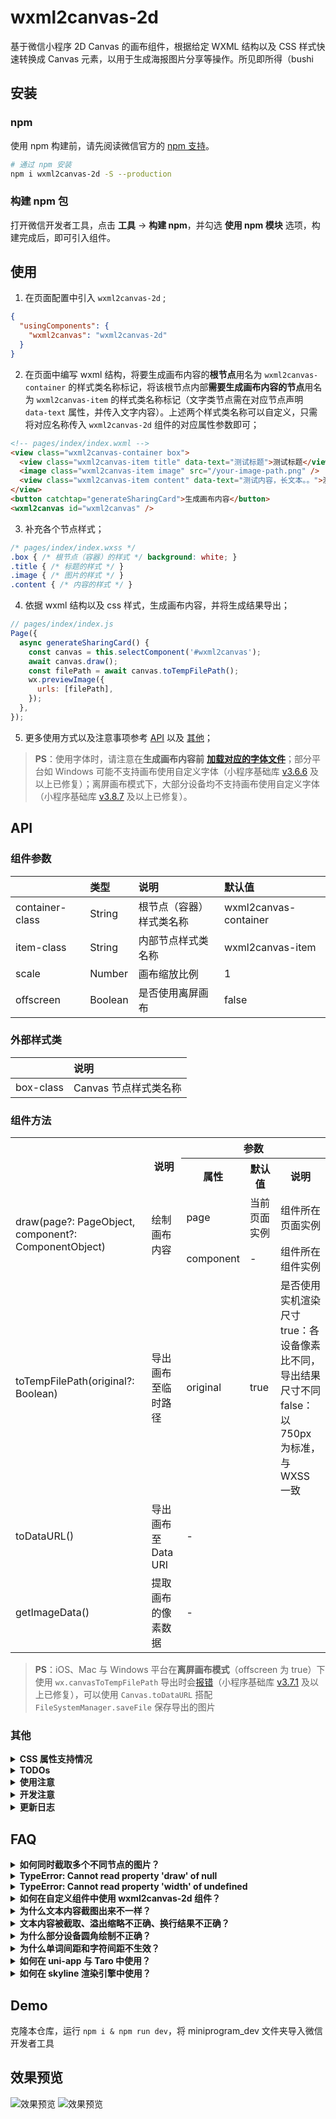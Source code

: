 # wxml2canvas-2d

基于微信小程序 2D Canvas 的画布组件，根据给定 WXML 结构以及 CSS 样式快速转换成 Canvas 元素，以用于生成海报图片分享等操作。所见即所得（bushi

## 安装

### npm

使用 npm 构建前，请先阅读微信官方的 [npm 支持](https://developers.weixin.qq.com/miniprogram/dev/devtools/npm.html)。

```bash
# 通过 npm 安装
npm i wxml2canvas-2d -S --production
```

### 构建 npm 包

打开微信开发者工具，点击 **工具** -> **构建 npm**，并勾选 **使用 npm 模块** 选项，构建完成后，即可引入组件。

## 使用

1. 在页面配置中引入 `wxml2canvas-2d` ;
```json
{
  "usingComponents": {
    "wxml2canvas": "wxml2canvas-2d"
  }
}
```
2. 在页面中编写 wxml 结构，将要生成画布内容的**根节点**用名为 `wxml2canvas-container` 的样式类名称标记，将该根节点内部**需要生成画布内容的节点**用名为 `wxml2canvas-item` 的样式类名称标记（文字类节点需在对应节点声明 `data-text` 属性，并传入文字内容）。上述两个样式类名称可以自定义，只需将对应名称传入 `wxml2canvas-2d` 组件的对应属性参数即可；
```html
<!-- pages/index/index.wxml -->
<view class="wxml2canvas-container box">
  <view class="wxml2canvas-item title" data-text="测试标题">测试标题</view>
  <image class="wxml2canvas-item image" src="/your-image-path.png" />
  <view class="wxml2canvas-item content" data-text="测试内容，长文本。。">测试内容，长文本。。</view>
</view>
<button catchtap="generateSharingCard">生成画布内容</button>
<wxml2canvas id="wxml2canvas" />
```
3. 补充各个节点样式；
```css
/* pages/index/index.wxss */
.box { /* 根节点（容器）的样式 */ background: white; }
.title { /* 标题的样式 */ }
.image { /* 图片的样式 */ }
.content { /* 内容的样式 */ }
```
4. 依据 wxml 结构以及 css 样式，生成画布内容，并将生成结果导出；
```javascript
// pages/index/index.js
Page({
  async generateSharingCard() {
    const canvas = this.selectComponent('#wxml2canvas');
    await canvas.draw();
    const filePath = await canvas.toTempFilePath();
    wx.previewImage({
      urls: [filePath],
    });
  },
});
```
5. 更多使用方式以及注意事项参考 [API](#api) 以及 [其他](#其他)；

> **PS**：使用字体时，请注意在**生成画布内容前** [**加载对应的字体文件**](https://developers.weixin.qq.com/miniprogram/dev/api/ui/font/wx.loadFontFace.html)；部分平台如 Windows 可能不支持画布使用自定义字体（小程序基础库 [v3.6.6](https://developers.weixin.qq.com/miniprogram/dev/framework/release/#v3-6-6-2024-11-12) 及以上已修复）；离屏画布模式下，大部分设备均不支持画布使用自定义字体（小程序基础库 [v3.8.7](https://developers.weixin.qq.com/miniprogram/dev/framework/release/#v3-8-7-2025-05-27) 及以上已修复）。

## API

### 组件参数

||类型|说明|默认值|
|:-|:-|:-|:-|
|container-class|String|根节点（容器）样式类名称|wxml2canvas-container|
|item-class|String|内部节点样式类名称|wxml2canvas-item|
|scale|Number|画布缩放比例|1|
|offscreen|Boolean|是否使用离屏画布|false|

### 外部样式类

||说明|
|:-|:-|
|box-class|Canvas 节点样式类名称|

### 组件方法

<table>
  <tr>
    <th rowspan=2></th>
    <th rowspan=2>说明</th>
    <th colspan=3>参数</th>
  </tr>
  <tr>
    <th>属性</th>
    <th>默认值</th>
    <th>说明</th>
  </tr>
  <tr>
    <td rowspan=2>draw(page?: PageObject, component?: ComponentObject)</td>
    <td rowspan=2>绘制画布内容</td>
    <td>page</td>
    <td>当前页面实例</td>
    <td>组件所在页面实例</td>
  </tr>
  <tr>
    <td>component</td>
    <td>-</td>
    <td>组件所在组件实例</td>
  </tr>
  <tr>
    <td>toTempFilePath(original?: Boolean)</td>
    <td>导出画布至临时路径</td>
    <td>original</td>
    <td>true</td>
    <td>是否使用实机渲染尺寸<br>true：各设备像素比不同，导出结果尺寸不同<br>false：以 750px 为标准，与 WXSS 一致</td>
  </tr>
  <tr>
    <td>toDataURL()</td>
    <td>导出画布至 Data URI</td>
    <td colspan=4>-</td>
  </tr>
  <tr>
    <td>getImageData()</td>
    <td>提取画布的像素数据</td>
    <td colspan=4>-</td>
  </tr>
</table>

> **PS**：iOS、Mac 与 Windows 平台在**离屏画布模式**（offscreen 为 true）下使用 `wx.canvasToTempFilePath` 导出时会[报错](https://developers.weixin.qq.com/community/search?query=fail%2520invalid%2520viewId)（小程序基础库 [v3.7.1](https://developers.weixin.qq.com/miniprogram/dev/framework/release/#v3-7-1-2024-11-26) 及以上已修复），可以使用 `Canvas.toDataURL` 搭配 `FileSystemManager.saveFile` 保存导出的图片

### 其他

<details>
  <summary><b>CSS 属性支持情况</b></summary>
  <br>

  > 基础属性：position, width，height，padding、margin 等定位布局相关属性不谈

  <table>
    <tr>
      <th colspan=2>属性</th>
      <th>说明</th>
    </tr>
    <tr>
      <td colspan=2>background</td>
      <td>背景，支持渐变图案</td>
    </tr>
    <tr>
      <td colspan=2>background-color</td>
      <td>背景颜色，支持</td>
    </tr>
    <tr>
      <td colspan=2>background-image</td>
      <td>背景图像，支持</td>
    </tr>
    <tr>
      <td rowspan=2>background-position</td>
      <td>background-position-x</td>
      <td>背景图像水平方向的位置，支持</td>
    </tr>
    <tr>
      <td>background-position-y</td>
      <td>背景图像垂直方向的位置，支持</td>
    </tr>
    <tr>
      <td colspan=2>background-size</td>
      <td>背景图像的大小，支持</td>
    </tr>
    <tr>
      <td colspan=2>background-repeat</td>
      <td>背景图像的重复方式，暂不支持 space 和 round</td>
    </tr>
    <tr>
      <td colspan=2>background-clip</td>
      <td>背景图像的延伸方式，支持</td>
    </tr>
    <tr>
      <td rowspan="3">border</td>
      <td>border-width</td>
      <td>边框宽度，支持</td>
    </tr>
    <tr>
      <td>border-style</td>
      <td>边框样式，暂仅支持 solid、dashed 和 double</td>
    </tr>
    <tr>
      <td>border-color</td>
      <td>边框颜色，支持</td>
    </tr>
    <tr>
      <td colspan=2>opacity</td>
      <td>透明度，支持</td>
    </tr>
    <tr>
      <td colspan=2>box-shadow</td>
      <td>阴影，暂仅支持单一阴影</td>
    </tr>
    <tr>
      <td colspan=2>border-radius</td>
      <td>圆角，支持</td>
    </tr>
    <tr>
      <td colspan=2>font-family</td>
      <td>字体，支持</td>
    </tr>
    <tr>
      <td colspan=2>font-size</td>
      <td>字体大小，支持</td>
    </tr>
    <tr>
      <td colspan=2>font-weight</td>
      <td>字重，支持</td>
    </tr>
    <tr>
      <td colspan=2>text-align</td>
      <td>文本对齐，支持</td>
    </tr>
    <tr>
      <td colspan=2>line-height</td>
      <td>行高，支持</td>
    </tr>
    <tr>
      <td colspan=2>text-overflow</td>
      <td>文字溢出处理，支持</td>
    </tr>
    <tr>
      <td colspan=2>color</td>
      <td>文字颜色，支持</td>
    </tr>
    <tr>
      <td colspan=2>text-indent</td>
      <td>首行缩进，支持</td>
    </tr>
    <tr>
      <td colspan=2>text-shadow</td>
      <td>文字阴影，支持</td>
    </tr>
    <tr>
      <td colspan=2>direction</td>
      <td>文本方向，支持</td>
    </tr>
    <tr>
      <td colspan=2>letter-spacing</td>
      <td>字符间距，部分平台支持：Windows</td>
    </tr>
    <tr>
      <td colspan=2>word-spacing</td>
      <td>单词间距，部分平台支持：Windows</td>
    </tr>
    <tr>
      <td colspan=2>filter</td>
      <td>滤镜效果，部分平台支持：Windows</td>
    </tr>
    <tr>
      <td colspan=2>transform</td>
      <td>二维变换，支持</td>
    </tr>
    <tr>
      <td colspan=2>transform-origin</td>
      <td>变形原点，支持</td>
    </tr>
    <tr>
      <td rowspan="3">text-decoration</td>
      <td>text-decoration-line</td>
      <td>文本装饰类型，支持</td>
    </tr>
    <tr>
      <td>text-decoration-style</td>
      <td>文本装饰样式，暂仅支持 solid、dashed 和 double</td>
    </tr>
    <tr>
      <td>text-decoration-color</td>
      <td>文本装饰颜色，支持</td>
    </tr>
  </table>
</details>
<details>
  <summary><b>TODOs</b></summary>
  <br>

  - [x] 支持 `background-image` 等背景图片样式
    - [x] 支持 `background-image` 基础属性设置
    - [x] 支持 `background-clip` 延伸范围
  - [ ] 支持渐变类 `Gradients`
    - [x] 支持 `linear-gradient` 线性渐变
    - [x] 支持 `radial-gradient` 径向渐变
    - [x] 支持 `conic-gradient` 锥形渐变
    - [ ] 支持多重 `Gradients` 渐变
    - [ ] 支持渐变类 `Gradients` 插值提示（*大脑烧烤中...*）
  - [ ] 支持多重 `background`，多重 `box-shadow`
    - [x] 支持多重 `background-image`
    - [ ] 支持多重 `box-shadow`
  - [x] 支持 `CSS Transforms` 相关属性
  - [ ] 支持 `CSS Writing Modes` 相关属性（*大脑烧烤中...*）
  - [x] 支持 `text-indent`、`text-shadow` 等文字样式
  - [x] 支持 `filter` 滤镜效果
  - [x] 支持 `video` 标签
  - [x] 支持 `canvas` 标签
</details>
<details>
  <summary><b>使用注意</b></summary>
  <br>

  - 微信新版 Canvas 2D 的画布有宽高分别最大不能超过 4096px 的限制，此 repo 绘制画布时会将画布大小根据设备像素比（dpr）进行放大，使用时请注意避免容器的宽高大于 4096px / dpr
  - 尽管微信新版 Canvas 2D 接口采用同步的方式绘制 Canvas 元素，但在部分机型或平台上调用 wx.canvasToTempFilePath 时，也可能绘制过程尚未完成，所以使用过程中尽可能延迟或分步骤调用 wx.canvasToTempFilePath 进行导出图片的操作
  - 绘制文字元素时，各机型和各平台对于 font-size、font-weight、line-height 的实际表现与 CSS 中的表现有细微不同，取决于元素的 font-family，建议为文字设置固定的 line-height
  - Image 元素的 src 支持：绝对路径、网络地址、临时路径、本地路径以及 base64 Data URI，暂不支持相对路径，无法根据相对路径定位图片资源地址
  - 组件方法中的 draw 方法，允许传入 page 与 component 两个参数。当未传入 page 时，默认使用 getCurrentPages 中的最后一个页面实例，即当前页面实例。若此组件位于另一组件内，需传入 component 参数，支持仅传入 component 参数，即：draw(page, component) 与 draw(component) 两种传参方式
  - 绘制元素的阴影时，阴影的透明度将随着背景色的透明度等比改变，未设置背景色时，元素的阴影将会不可见，所以绘制元素的阴影时，请尽量设置该元素的背景色为不透明的实色，若无设置，此 repo 在绘制该元素的阴影前会自动设置为纯黑色背景
  - 绘制文字的阴影时，阴影的透明度将随着文字颜色的透明度等比改变，所以绘制文字的阴影时，请尽量设置该元素的文字颜色为不透明的实色
  - 绘制渐变图案时，请尽量在 CSS 中将渐变的色标按位置正序顺序依次书写，支持使用负值（径向渐变除外），暂未处理色标位置错乱情况下的表现形式，暂不支持控制渐变进程的插值提示
  - 设置渐变背景图案时，请尽量避免使用 black、white 等名词形式描述颜色，部分 iOS 设备不会自动转换颜色内容，难以匹配并识别颜色（目前发现部分 iOS 设备中，红色不管以任何形式描述，结果均显示为 red，暂时已处理，且仅处理颜色为 red 的情况）
  - 开启离屏画布模式时，部分平台在绘制图片时，由 Canvas.createImage 创建的图片元素，相同的 src 只触发一次 onload 回调，目前只能避免对同一图片重复绘制
</details>
<details>
  <summary><b>开发注意</b></summary>
  <br>

  - 微信新版 Canvas 2D 接口基本与 Web Canvas API 对齐，但仍有部分 API 存在差异，随着微信版本或基础库更新，或许会提高相应 API 的支持度
  - iOS 平台对于 Path2D 的支持度不足，此 repo 已去除 Path2D 的相关应用，转而使用普通路径，相对应的路径生成次数会增多，绘制时长有所增加，但不多
  - 部分 iOS 平台使用 CanvasContext.ellipse 以及 Path2D.ellipse 时，其中的参数 rotation 旋转角度所使用的角度单位不同：iOS 使用角度值，macOS 平台未知，其余使用弧度值
  - 绘制文字元素时，各机型和各平台对于 font-size、font-weight、line-height 的实际表现与 CSS 中的表现有细微不同，此 repo 暂时使用常量比例进行换算对齐，未彻底解决
  - 绘制元素的边框暂时只支持 solid、dashed 和 double 三种样式，其中 dashed 样式的边框使用 CanvasContext.setLineDash 实现，各机型和各平台的边框虚线间距表现均有差异，此 repo 暂时使用与边框宽度等比的间距表现虚线边框
  - 微信新版 Canvas API 目前不支持绘制椭圆形径向渐变图案，此 repo 使用 CanvasContext.scale 对圆形径向渐变图案进行放大或缩小，以实现椭圆形径向渐变图案，而在 closest-corner 与 farthest-corner 模式下的椭圆形径向渐变中，目前还未找出 CSS 在绘制椭圆形径向渐变图案时的长轴与短轴的大小的计算规则，暂时使用常量比例进行换算对齐，未彻底解决
  - 锥形渐变图案目前仅微信开发者工具以及 Windows 平台支持，开发工具上锥形渐变角度的 0° 基准与 CSS 表现一致（即 12 点钟方向），起始角度参数的角度单位为弧度，Windows 平台上的 0° 基准为 3 点钟方向，起始角度参数的角度单位为角度，iOS 和 Android 均不支持 CanvasContext.createConicGradient API，macOS 平台未知
</details>
<details>
  <summary><b>更新日志</b></summary>
  <br>

  - **v1.3.3 (2025-07-08)**
  1. `A` 新增 支持绘制元素 canvas
  - **v1.3.2 (2025-07-07)**
  1. `A` 新增 支持绘制样式 text-decoration、text-decoration-color、text-decoration-line、text-decoration-style (solid、dashed、double)
  - **v1.3.1 (2025-05-27)**
  1. `U` 更新 兼容部分情况圆角表现差异
  - **v1.3.0 (2025-04-28)**
  1. `A` 新增 支持绘制样式 border-left、border-right、border-top、border-bottom
  2. `A` 新增 支持绘制样式 border-style (double)
  - **v1.2.5 (2025-04-26)**
  1. `U` 更新 兼容部分设备字体表现差异
  - **v1.2.4 (2025-04-21)**
  1. `U` 更新 优化绘制流程
  2. `A` 新增 支持绘制元素 video [详情](https://github.com/ChrisChan13/wxml2canvas-2d/issues/20)
  - **v1.2.3 (2025-04-01)**
  1. `F` 修复 text-overflow 表现错误 [详情](https://github.com/ChrisChan13/wxml2canvas-2d/issues/17)
  - **v1.2.2 (2025-03-18)**
  1. `U` 更新 优化文字绘制流程
  2. `F` 修复 Number 类型文字绘制报错 [详情](https://github.com/ChrisChan13/wxml2canvas-2d/issues/14)
  - **v1.2.1 (2025-02-25)**
  1. `A` 新增 支持导出 ImageData (像素点数据)
  2. `U` 更新 优化文字绘制流程
  3. `A` 新增 支持绘制样式 direction [详情](https://github.com/ChrisChan13/wxml2canvas-2d/issues/13)
  - **v1.2.0 (2025-02-18)**
  1. `A` 新增 支持绘制样式 transform、transform-origin [详情](https://github.com/ChrisChan13/wxml2canvas-2d/issues/4)
  - **v1.1.8 (2025-01-22)**
  1. `F` 修复 line-height 过高时表现错误 [详情](https://juejin.cn/post/7439556363104600079#comment)
  - **v1.1.7 (2025-01-21)**
  1. `F` 修复 组件嵌套于组件时绘制报错 [详情](https://developers.weixin.qq.com/community/develop/article/doc/0000eae9008c484fe262362c66b013?jumpto=comment&commentid=00024297c4c28081a9b2672a1654)
  - **v1.1.6 (2025-01-14)**
  1. `F` 修复 组件嵌套于组件时绘制报错 [详情](https://developers.weixin.qq.com/community/develop/article/doc/0000eae9008c484fe262362c66b013?jumpto=comment&commentid=00024297c4c28081a9b2672a1654)
  - **v1.1.5 (2024-11-27)**
  1. `A` 修复 iOS 平台 border-radius 表现错误 (iOS 角度单位与其他平台对齐) [详情](https://github.com/ChrisChan13/wxml2canvas-2d/issues/11)
  - **v1.1.4 (2024-11-18)**
  1. `U` 更新 优化部分常量变量设置
  - **v1.1.3 (2024-11-16)**
  1. `A` 新增 支持离屏画布模式
  2. `A` 新增 支持导出 DataURI (Base64 编码)
  - **v1.1.2 (2024-11-14)**
  1. `F` 修复 text-align 表现错误
  - **v1.1.1 (2024-11-14)**
  1. `A` 新增 支持绘制样式 filter (仅 Windows 支持)
  - **v1.1.0 (2024-11-11)**
  1. `U` 更新 优化绘制流程
  2. `A` 新增 支持绘制样式 letter-spacing (仅 Windows 支持)、word-spacing (仅 Windows 支持)
  - **v1.0.10 (2024-11-11)**
  1. `A` 新增 支持绘制样式 text-shadow [详情](https://github.com/ChrisChan13/wxml2canvas-2d/issues/10)
  - **v1.0.9 (2024-11-01)**
  1. `A` 新增 支持绘制换行符 [详情](https://github.com/ChrisChan13/wxml2canvas-2d/issues/9)
  2. `F` 修复 单行文字 text-overflow 表现错误
  3. `A` 新增 支持绘制样式 text-indent
  - **v1.0.8 (2024-07-02)**
  1. `U` 更新 优化节点信息查询逻辑
  2. `U` 更新 兼容部分设备字体表现差异 [详情](https://github.com/ChrisChan13/wxml2canvas-2d/issues/7)
  - **v1.0.7 (2024-04-22)**
  1. `A` 新增 支持绘制样式 background-clip
  - **v1.0.6 (2024-04-19)**
  1. `F` 修复 Windows 平台画布缩放错误 [详情](https://github.com/ChrisChan13/wxml2canvas-2d/issues/5)
  2. `A` 新增 支持导出时统一尺寸
  - **v1.0.5 (2024-04-16)**
  1. `A` 新增 支持绘制样式 radial-gradient
  2. `A` 新增 支持绘制样式 conic-gradient (仅 Windows 支持)
  - **v1.0.4 (2024-04-11)**
  1. `U` 更新 修改元素的盒子模型绘制逻辑
  - **v1.0.3 (2024-04-11)**
  1. `F` 修复 绘制背景图报错
  - **v1.0.2 (2024-04-10)**
  1. `A` 新增 支持绘制样式 background-image、background-size、background-repeat、background-position [详情](https://github.com/ChrisChan13/wxml2canvas-2d/issues/1)
  2. `U` 更新 优化 Gradient 对象创建逻辑
  - **v1.0.1 (2024-03-16)**
  1. `F` 修复 iOS 平台表现错误 (iOS 不支持 Path2D) [详情](https://github.com/ChrisChan13/wxml2canvas-2d/issues/3)
  2. `A` 新增 支持绘制样式 linear-gradient
  - **v1.0.0 (2023-12-19)**
  1. `A` 新增 支持绘制元素 image、view、text、button
  2. `A` 新增 支持绘制样式 定位相关属性、padding、background-color、opacity、border-radius
  3. `A` 新增 支持绘制样式 font-weight、font-size、font-family、text-align、line-height、text-overflow、color
  4. `A` 新增 支持绘制样式 box-shadow (单个阴影)
  5. `A` 新增 支持绘制样式 border (四边一致)、border-width、border-color
  6. `A` 新增 支持绘制样式 border-style (dashed 和 solid)
  7. `A` 新增 支持绘制内容缩放
  8. `A` 新增 支持导出 tempFile 临时文件
</details>

## FAQ

<details>
  <summary><b>如何同时截取多个不同节点的图片？</b></summary>
  <br>

  当需要同时截取页面上不同节点多张不同图片的时候，可以用多个 `wxml2canvas-2d` 组件，各自为 `container-class` 以及 `item-class` 自定义不同的样式类名，并在对应节点的 `class` 中体现，如：
  ```html
    <!-- 需要截图的节点一 -->
    <view class="container_1 box">
      <view class="item_1 title" data-text="测试标题">测试标题</view>
      <image class="item_1 image" src="/your-image-path.png" />
      <view class="item_1 content" data-text="测试内容，长文本。。">测试内容，长文本。。</view>
    </view>

    <!-- 需要截图的节点二 -->
    <view class="container_2 box">
      <view class="item_2 title" data-text="测试标题">测试标题</view>
      <image class="item_2 image" src="/your-image-path.png" />
      <view class="item_2 content" data-text="测试内容，长文本。。">测试内容，长文本。。</view>
    </view>

    <!-- 节点一的 wxml2canvas-2d 组件 -->
    <wxml2canvas id="canvas_1" container-class="container_1" item-class="item_1" />
    <!-- 节点二的 wxml2canvas-2d 组件 -->
    <wxml2canvas id="canvas_2" container-class="container_2" item-class="item_2" />
  ```
  ```javascript
  Page({
    // 同时截取节点一与节点二的图片
    async captureAllNodes() {
      const filePaths = await Promise.all(
        this.captureNodeScreenshot('#canvas_1'),
        this.captureNodeScreenshot('#canvas_2'),
      );
    },
    async captureNodeScreenshot(id) {
      const canvas = this.selectComponent(id);
      await canvas.draw();
      const filePath = await canvas.toTempFilePath();
      return filePath;
    },
  });
  ```
</details>
<details>
  <summary><b>TypeError: Cannot read property 'draw' of null</b></summary>
  <br>

  此问题一般是由于调用 `draw` 方法时，`wxml2canvas-2d` 组件实例不存在于当前页面中。请检查页面 JSON 配置文件，是否配置了 `wxml2canvas-2d` 组件，以及页面中是否编写了 `<wxml2canvas>` 节点。
</details>
<details>
  <summary><b>TypeError: Cannot read property 'width' of undefined</b></summary>
  <br>

  此问题一般是由于将 `wxml2canvas-2d` 组件封装于另一组件内，而调用 `draw` 方法时，没有将组件实例传入，导致查询不到 `wxml2canvas-2d` 节点。请参考“如何在自定义组件中使用 wxml2canvas-2d 组件”。
</details>
<details>
  <summary><b>如何在自定义组件中使用 wxml2canvas-2d 组件？</b></summary>
  <br>

  将 `wxml2canvas-2d` 组件封装于自定义组件中时，由于小程序的节点查询方法需要传入对应的组件实例，所以 `draw` 方法支持传入页面或组件的实例。传参方式有：
  ```javascript
  // 一、默认使用当前页面实例，即不传参数
  Page({
    captureNodeScreenshot() {
      const canvas = this.selectComponent('#wxml2canvas');
      await canvas.draw();
    },
  });

  // 二、传入页面实例，调用另一个页面的方法
  Page({
    captureNodeScreenshot() {
      /** 上一个页面的页面实例 */
      const page = getCurrentPages().slice(-2)[0]
      const canvas = page.selectComponent('#wxml2canvas');
      await canvas.draw(page);
    },
  });

  // 三、传入组件实例，位于自定义组件内时必传
  Component({
    methods: {
      captureNodeScreenshot() {
        const canvas = this.selectComponent('#wxml2canvas');
        await canvas.draw(this);
      },
    },
  });
  
  // 四、待绘制节点位于组件内，传入组件实例
  Page({
    captureNodeScreenshot() {
      const component = this.selectComponent('#yourComponent');
      const canvas = this.selectComponent('#wxml2canvas');
      await canvas.draw(this, component);
    },
  });
  ```
</details>
<details>
  <summary><b>为什么文本内容截图出来不一样？</b></summary>
  <br>

  关于文本内容，不同设备有不同的默认字体、行高、字重等影响文字在界面中表现的因素，而在将文字绘制于画布中时，这些差异也会被放大。因此，若画布渲染与界面渲染之间有细微的差异，属于正常现象，适当设置文字的字体、行高、字重等样式可以减少此类差异。
</details>
<details>
  <summary><b>文本内容被截取、溢出缩略不正确、换行结果不正确？</b></summary>
  <br>

  上一个问题“为什么文本内容截图出来不一样？”中提到了不同设备之间文字的表现差异，这是其中一个对于此问题很大的影响因素，具体分为以下几种情况：

  1. 文字未能渲染完整，末端发生了截取：`wxml2canvas-2d` 组件会获取元素在界面中渲染的宽高，并将渲染范围限制在该宽高范围内，超出的部分将不会渲染。由于界面与画布的文字表现存在差异，有可能出现界面上文字所占宽高小于画布上文字所占宽高，导致溢出部分被截取。
  2. 文字缩略位置不一致或没有正常缩略：与情况 1 相似，界面与画布的表现差异影响了文字所占空间的大小，从而使缩略位置产生偏差。而没有正常缩略的情况与情况 3 相似，参考情况 3。
  3. 多行文字没有换行或单行文字产生换行：不同语言的文字存在不同的分词规则，从而决定其文字在界面上的表现，如英文单词会在行内空间不足时提前换行以确保单词完整显示等等。`wxml2canvas-2d` 组件使用 `Intl.Segmenter` 处理分词，但该 API 支持范围有限。在不支持 `Intl.Segmenter` 的设备上将会调用简单的 polyfill 来模拟分词，该 polyfill 分词规则简单，因此误判率高，从而对换行结果产生了影响。

  上述情况 1 的问题虽已经过计算优化，但仍无法覆盖所有语言文字字符组合的情况。情况 3 中 polyfill 的分词规则与 空格符（/x20）以及一部分英文标点字符相关，若分词规则有误，很大可能是由于文本中有大量的中英文数字或空格等字符的混合内容。若文本中空格较多，画布绘制与界面表现差距太大，可以尝试将 空格（/x20）替换为 空格（/xa0），此举将绕过部分 polyfill 的分词过滤。
</details>
<details>
  <summary><b>为什么部分设备圆角绘制不正确？</b></summary>
  <br>

  这个问题目前仅在部分 iOS 设备中发现过，由于圆角使用了 `CanvasContext.ellipse` API 来绘制，而部分 iOS 设备的 `CanvasContext.ellipse` 方法实现不同，其中一个角度参数的描述单位不同，iOS 使用了角度为单位，而其他设备是正常的弧度单位。出现该问题的 iOS 设备范围暂时无法准确界定，无法得到有效的修复，实际过程中可以减少椭圆形圆角的使用，采用圆形圆角代替，避免出现该问题。
</details>
<details>
  <summary><b>为什么单词间距和字符间距不生效？</b></summary>
  <br>

  单词间距（word-spacing）和字符间距（letter-spacing）目前发现仅在开发工具和 Windows 设备上有效，其他设备设置了对应的 Canvas 样式后没有起到任何效果。实际过程中尽量避免单词间距和字符间距的设置，否则可能会导致文字占用空间变小，绘制时产生截取。若必须控制间距，可将文字内容拆分为单词/字符，为每个单词/字符设置 margin 样式。
</details>
<details>
  <summary><b>如何在 uni-app 与 Taro 中使用？</b></summary>
  <br>

  `wxml2canvas-2d` 组件可以在 uni-app 与 Taro 中使用，但跨平台的支持度有限，目前只支持微信小程序平台。
  1. 在 uni-app 中使用：参考 [小程序自定义组件支持](https://uniapp.dcloud.net.cn/tutorial/miniprogram-subject.html)。
  2. 在 Taro 中使用：参考 [Taro 使用原生模块](https://docs.taro.zone/docs/hybrid)。

  需要注意的是，Taro 对于小程序 dataset 的模拟是在小程序的逻辑层实现的，并没有真正在模板设置这个属性。`wxml2canvas-2d` 组件渲染文本内容时需要对应的节点设置 `data-text` 属性，而 Taro 会忽略该属性，导致 `wxml2canvas-2d` 组件读取不到文本内容。Taro 提供了属性注入的方案，参考 [模板属性 dataset](https://docs.taro.zone/docs/vue-overall/#dataset)。
</details>
<details>
  <summary><b>如何在 skyline 渲染引擎中使用？</b></summary>
  <br>

  非常抱歉，`wxml2canvas-2d` 目前无法在小程序 skyline 引擎中使用，因 skyline 引擎无法获取 `computedStyle`，导致无法在画布中绘制对应的样式。
</details>

## Demo

克隆本仓库，运行 `npm i & npm run dev`，将 miniprogram_dev 文件夹导入微信开发者工具

## 效果预览

![效果预览](screenshot-0.png)
![效果预览](screenshot-1.png)
